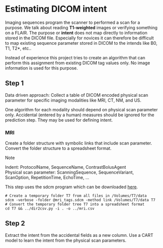 # Estimating DICOM intent

Imaging sequences program the scanner to performed a scan for a purpose. We talk about reading **T1-weighted** images or verifying something on a FLAIR. The purpose or **intent** does not map directly to information stored in the DICOM file. Especially for novices it can therefore be difficult to map existing sequence parameter stored in DICOM to the intends like B0, T1, T2*, etc.. 

Instead of experience this project tries to create an algorithm that can perform this assignment from existing DICOM tag values only. No image information is used for this purpose.

## Step 1

Data driven approach: Collect a table of DICOM encoded physical scan parameter for specific imaging modalities like MRI, CT, NM, and US.

One algorithm for each modality should depend on physical scan parameter only. Accidental (entered by a human) measures should be ignored for the prediction step. They may be used for defining intent.

### MRI

Create a folder structure with symbolic links that include scan parameter. Convert the folder structure to a spreadsheet format.

> [!NOTE]
> Indent: ProtocolName, SequenceName, ContrastBolusAgent<br/>
> Physical scan parameter: ScanningSequence, SequenceVariant, ScanOption, RepetitionTime, EchoTime, ...

This step uses the sdcm program which can be downloaded [here](https://github.com/HaukeBartsch/sdcm).

```
# Create a temporary folder T7 from all files in /Volumes/T7/data
sdcm -verbose -folder @mri_tags.sdcm -method link /Volumes/T7/data T7
# Convert the temporary folder tree T7 into a spreadsheet format
cd T7 && ../dir2csv.py -i . -o ../mri.csv
```

## Step 2

Extract the intent from the accidental fields as a new column. Use a CART model to learn the intent from the physical scan parameters.

